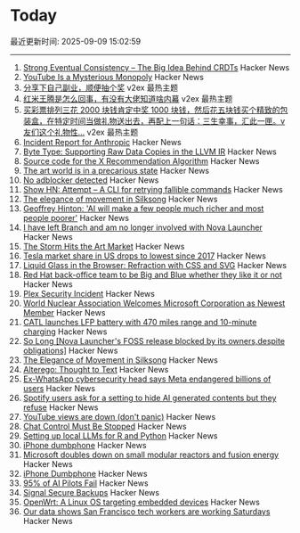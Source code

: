 # Today

最近更新时间: 2025-09-09 15:02:59

--- 
1. [Strong Eventual Consistency – The Big Idea Behind CRDTs](https://lewiscampbell.tech/blog/250908.html) Hacker News
2. [YouTube Is a Mysterious Monopoly](https://anderegg.ca/2025/09/08/youtube-is-a-mysterious-monopoly) Hacker News
3. [分享下自己副业，顺便抽个奖](https://www.v2ex.com/t/1157930) v2ex 最热主题
4. [红米王腾是怎么回事，有没有大佬知道啥内幕](https://www.v2ex.com/t/1157918) v2ex 最热主题
5. [买彩票排列三花 2000 块钱肯定中奖 1000 块钱，然后花五块钱买个精致的包装盒，在特定时间当做礼物送出去，再配上一句话：三生幸事，汇此一匣。v 友们这个礼物性...](https://www.v2ex.com/t/1157904) v2ex 最热主题
6. [Incident Report for Anthropic](https://status.anthropic.com/incidents/72f99lh1cj2c) Hacker News
7. [Byte Type: Supporting Raw Data Copies in the LLVM IR](https://blog.llvm.org/posts/2025-08-29-gsoc-byte-type/) Hacker News
8. [Source code for the X Recommendation Algorithm](https://github.com/twitter/the-algorithm) Hacker News
9. [The art world is in a precarious state](https://news.artnet.com/market/intelligence-report-storm-2025-2684512) Hacker News
10. [No adblocker detected](https://maurycyz.com/misc/ads/) Hacker News
11. [Show HN: Attempt – A CLI for retrying fallible commands](https://github.com/MaxBondABE/attempt) Hacker News
12. [The elegance of movement in Silksong](https://theahura.substack.com/p/the-elegance-of-movement-in-silksong) Hacker News
13. [Geoffrey Hinton: 'AI will make a few people much richer and most people poorer'](https://www.ft.com/content/31feb335-4945-475e-baaa-3b880d9cf8ce) Hacker News
14. [I have left Branch and am no longer involved with Nova Launcher](https://teslacoilapps.com/nova/solong.html) Hacker News
15. [The Storm Hits the Art Market](https://news.artnet.com/market/intelligence-report-storm-2025-2684512) Hacker News
16. [Tesla market share in US drops to lowest since 2017](https://www.reuters.com/business/autos-transportation/tesla-market-share-us-drops-lowest-since-2017-competition-heats-up-2025-09-08/) Hacker News
17. [Liquid Glass in the Browser: Refraction with CSS and SVG](https://kube.io/blog/liquid-glass-css-svg/) Hacker News
18. [Red Hat back-office team to be Big and Blue whether they like it or not](https://www.theregister.com/2025/09/08/red_hatters_to_be_big/) Hacker News
19. [Plex Security Incident](https://links.plex.tv/s/vb/Vn7XtnwDSSaqqDUYoHu1P57ZgZ1FsHgTO2PTIBl6jEOUiHBH3LGmI3nLdDfopQa54PatUwZQhT0Bz8rKAi--jTM4ATdsBHpe4c1Yljr89VkoCOavEGH5wn5Fi_filLNeOMo-lnNqLSLpJpI/lOe98S8UWKdmPnp9StQz9R1-kOSTpWhr/12) Hacker News
20. [World Nuclear Association Welcomes Microsoft Corporation as Newest Member](https://world-nuclear.org/news-and-media/press-statements/world-nuclear-association-welcomes-microsoft-corporation-as-newest-member) Hacker News
21. [CATL launches LFP battery with 470 miles range and 10-minute charging](https://electrek.co/2025/09/08/catl-launches-worlds-first-lfp-battery-with-470-miles-range/) Hacker News
22. [So Long [Nova Launcher's FOSS release blocked by its owners,despite obligations]](https://teslacoilapps.com/nova/solong.html) Hacker News
23. [The Elegance of Movement in Silksong](https://theahura.substack.com/p/the-elegance-of-movement-in-silksong) Hacker News
24. [Alterego: Thought to Text](https://www.alterego.io/) Hacker News
25. [Ex-WhatsApp cybersecurity head says Meta endangered billions of users](https://www.theguardian.com/technology/2025/sep/08/meta-user-data-lawsuit-whatsapp) Hacker News
26. [Spotify users ask for a setting to hide AI generated contents but they refuse](https://community.spotify.com/t5/Content-Questions/How-can-I-disable-PFC-AI-generated-content/td-p/6956494) Hacker News
27. [YouTube views are down (don't panic)](https://www.jeffgeerling.com/blog/2025/youtube-views-are-down-dont-panic) Hacker News
28. [Chat Control Must Be Stopped](https://www.privacyguides.org/articles/2025/09/08/chat-control-must-be-stopped/) Hacker News
29. [Setting up local LLMs for R and Python](https://posit.co/blog/setting-up-local-llms-for-r-and-python/) Hacker News
30. [iPhone dumbphone](https://stopa.io/post/297) Hacker News
31. [Microsoft doubles down on small modular reactors and fusion energy](https://www.techradar.com/pro/microsoft-joins-world-nuclear-association-as-it-doubles-down-on-small-modular-reactors-and-fusion-energy) Hacker News
32. [iPhone Dumbphone](https://stopa.io/post/297) Hacker News
33. [95% of AI Pilots Fail](https://www.selector.ai/blog/95-of-ai-pilots-fail-heres-how-to-be-the-5/) Hacker News
34. [Signal Secure Backups](https://signal.org/blog/introducing-secure-backups/) Hacker News
35. [OpenWrt: A Linux OS targeting embedded devices](https://openwrt.org/) Hacker News
36. [Our data shows San Francisco tech workers are working Saturdays](https://ramp.com/velocity/san-francisco-tech-workers-996-schedule) Hacker News
